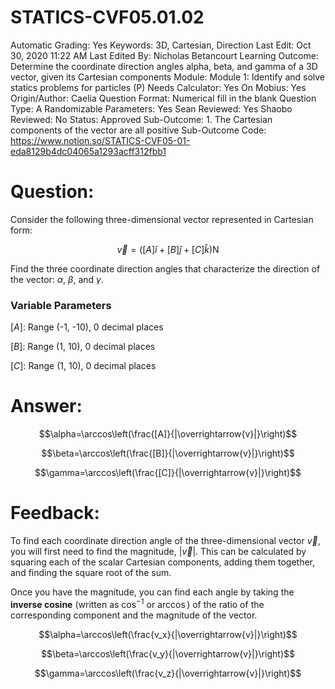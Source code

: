 # STATICS-CVF05.01.02

Automatic Grading: Yes
Keywords: 3D, Cartesian, Direction
Last Edit: Oct 30, 2020 11:22 AM
Last Edited By: Nicholas Betancourt
Learning Outcome: Determine the coordinate direction angles alpha, beta, and gamma of a 3D vector, given its Cartesian components
Module: Module 1: Identify and solve statics problems for particles (P)
Needs Calculator: Yes
On Mobius: Yes
Origin/Author: Caelia
Question Format: Numerical fill in the blank
Question Type: A
Randomizable Parameters: Yes
Sean Reviewed: Yes
Shaobo Reviewed: No
Status: Approved
Sub-Outcome: 1. The Cartesian components of the vector are all positive
Sub-Outcome Code: https://www.notion.so/STATICS-CVF05-01-eda8129b4dc04065a1293acff312fbb1

# Question:

Consider the following three-dimensional vector represented in Cartesian form: 

$$\overrightarrow{v}=\left([A]\hat{i}+[B]\hat{j}+[C]\hat{k}\right) \mathrm{N}$$

Find the three coordinate direction angles that characterize the direction of the vector: $\alpha$, $\beta$, and $\gamma$.

### Variable Parameters

$[A]:$ Range (-1, -10), 0 decimal places

$[B]:$ Range (1, 10), 0 decimal places

$[C]:$ Range (1, 10), 0 decimal places

# Answer:

$$\alpha=\arccos\left(\frac{[A]}{|\overrightarrow{v}|}\right)$$

$$\beta=\arccos\left(\frac{[B]}{|\overrightarrow{v}|}\right)$$

$$\gamma=\arccos\left(\frac{[C]}{|\overrightarrow{v}|}\right)$$

# Feedback:

To find each coordinate direction angle of the three-dimensional vector $\overrightarrow{v}$, you will first need to find the magnitude, $|\overrightarrow{v}|$. This can be calculated by squaring each of the scalar Cartesian components, adding them together, and finding the square root of the sum. 

Once you have the magnitude, you can find each angle by taking the **inverse cosine** (written as $\cos^{-1}$ or $\arccos$) of the ratio of the corresponding component and the magnitude of the vector. 

$$\alpha=\arccos\left(\frac{v_x}{|\overrightarrow{v}|}\right)$$

$$\beta=\arccos\left(\frac{v_y}{|\overrightarrow{v}|}\right)$$

$$\gamma=\arccos\left(\frac{v_z}{|\overrightarrow{v}|}\right)$$
